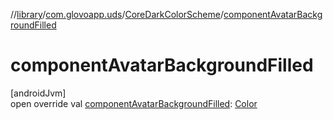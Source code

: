 //[library](../../../index.md)/[com.glovoapp.uds](../index.md)/[CoreDarkColorScheme](index.md)/[componentAvatarBackgroundFilled](component-avatar-background-filled.md)

# componentAvatarBackgroundFilled

[androidJvm]\
open override val [componentAvatarBackgroundFilled](component-avatar-background-filled.md): [Color](https://developer.android.com/reference/kotlin/androidx/compose/ui/graphics/Color.html)
